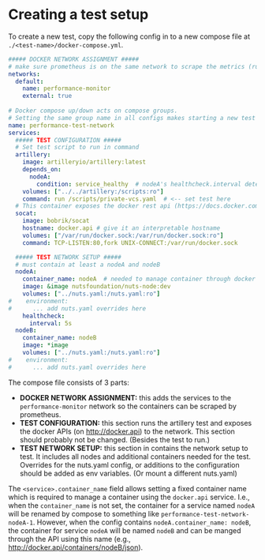 
# Creating a test setup
To create a new test, copy the following config in to a new compose file at `./<test-name>/docker-compose.yml`.

```yaml
##### DOCKER NETWORK ASSIGNMENT #####
# make sure prometheus is on the same network to scrape the metrics (run /monitor/docker-compose.yml)
networks:
  default:
    name: performance-monitor
    external: true
    
# Docker compose up/down acts on compose groups. 
# Setting the same group name in all configs makes starting a new test a bit easier when there is another test active.
name: performance-test-network 
services:
  ##### TEST CONFIGURATION #####
  # Set test script to run in command
  artillery:
    image: artilleryio/artillery:latest
    depends_on:
      nodeA:
        condition: service_healthy  # nodeA's healthcheck.interval determines how long this takes.
    volumes: ["../../artillery:/scripts:ro"]
    command: run /scripts/private-vcs.yaml  # <-- set test here
  # This container exposes the docker rest api (https://docs.docker.com/engine/api/) on http://docker.api to other containers.
  socat:
    image: bobrik/socat
    hostname: docker.api # give it an interpretable hostname
    volumes: ["/var/run/docker.sock:/var/run/docker.sock:ro"]
    command: TCP-LISTEN:80,fork UNIX-CONNECT:/var/run/docker.sock

  ##### TEST NETWORK SETUP #####
  # must contain at least a nodeA and nodeB
  nodeA:
    container_name: nodeA  # needed to manage container through docker APIs
    image: &image nutsfoundation/nuts-node:dev
    volumes: ["../nuts.yaml:/nuts.yaml:ro"]
#    environment:
#      ... add nuts.yaml overrides here
    healthcheck:
      interval: 5s
  nodeB:
    container_name: nodeB
    image: *image
    volumes: ["../nuts.yaml:/nuts.yaml:ro"]
#    environment:
#      ... add nuts.yaml overrides here
```

The compose file consists of 3 parts:
- **DOCKER NETWORK ASSIGNMENT:**  this adds the services to the `performance-monitor` network so the containers can be scraped by prometheus.
- **TEST CONFIGURATION:** this section runs the artillery test and exposes the docker APIs (on http://docker.api) to the network. This section should probably not be changed. (Besides the test to run.)
- **TEST NETWORK SETUP:** this section in contains the network setup to test. It includes all nodes and additional containers needed for the test.
Overrides for the nuts.yaml config, or additions to the configuration should be added as env variables. (Or mount a different nuts.yaml)  

The `<service>.container_name` field allows setting a fixed container name which is required to manage a container using the `docker.api` service.
I.e., when the `container_name` is not set, the container for a service named `nodeA` will be renamed by compose to something like `performance-test-network-nodeA-1`.
However, when the config contains `nodeA.container_name: nodeB`, the container for service `nodeA` will be named `nodeB` and can be manged through the API using this name (e.g., http://docker.api/containers/nodeB/json). 
